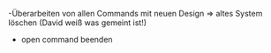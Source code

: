 -Überarbeiten von allen Commands mit neuen Design => altes System löschen (David weiß was gemeint ist!)
- open command beenden

